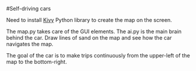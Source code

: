 #Self-driving cars

Need to install [Kivy](https://kivy.org/docs/installation/installation-linux.html) Python library to create the map on the screen.

The map.py takes care of the GUI elements. The ai.py is the main brain behind the car. 
Draw lines of sand on the map and see how the car navigates the map. 

The goal of the car is to make trips continuously from the upper-left of the map to the bottom-right.
